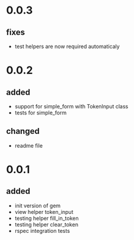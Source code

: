 # 0.0.3
## fixes
* test helpers are now required automaticaly

# 0.0.2
## added
* support for simple_form with TokenInput class
* tests for simple_form
## changed
* readme file

# 0.0.1
## added
* init version of gem
* view helper token_input
* testing helper fill_in_token
* testing helper clear_token
* rspec integration tests
